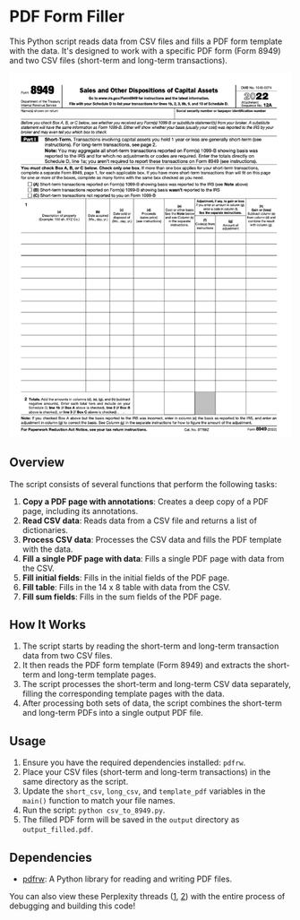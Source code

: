 # PDF Form Filler

This Python script reads data from CSV files and fills a PDF form template with the data. It's designed to work with a specific PDF form (Form 8949) and two CSV files (short-term and long-term transactions).

![img.png](img.png)

## Overview

The script consists of several functions that perform the following tasks:

1. **Copy a PDF page with annotations**: Creates a deep copy of a PDF page, including its annotations.
2. **Read CSV data**: Reads data from a CSV file and returns a list of dictionaries.
3. **Process CSV data**: Processes the CSV data and fills the PDF template with the data.
4. **Fill a single PDF page with data**: Fills a single PDF page with data from the CSV.
5. **Fill initial fields**: Fills in the initial fields of the PDF page.
6. **Fill table**: Fills in the 14 x 8 table with data from the CSV.
7. **Fill sum fields**: Fills in the sum fields of the PDF page.

## How It Works

1. The script starts by reading the short-term and long-term transaction data from two CSV files.
2. It then reads the PDF form template (Form 8949) and extracts the short-term and long-term template pages.
3. The script processes the short-term and long-term CSV data separately, filling the corresponding template pages with the data.
4. After processing both sets of data, the script combines the short-term and long-term PDFs into a single output PDF file.

## Usage

1. Ensure you have the required dependencies installed: `pdfrw`.
2. Place your CSV files (short-term and long-term transactions) in the same directory as the script.
3. Update the `short_csv`, `long_csv`, and `template_pdf` variables in the `main()` function to match your file names.
4. Run the script: `python csv_to_8949.py`.
5. The filled PDF form will be saved in the `output` directory as `output_filled.pdf`.

## Dependencies

- [pdfrw](https://pypi.org/project/pdfrw/): A Python library for reading and writing PDF files.

You can also view these Perplexity threads ([1](https://www.perplexity.ai/search/ff2d8dba-da3f-4f9b-9631-4154253f705b), [2](https://www.perplexity.ai/search/71d8dae8-44b2-407a-81c0-be47efae2dd8?s=u)) with the entire process of debugging and building this code!
